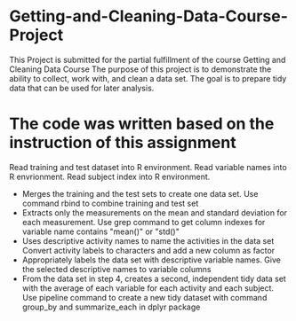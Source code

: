 # Getting-and-Cleaning-Data-Course-Project
This Project is submitted for the partial fulfillment of the course Getting and Cleaning Data Course
The purpose of this project is to demonstrate the ability to collect, work with, and clean a data set.
The goal is to prepare tidy data that can be used for later analysis.

# The code was written based on the instruction of this assignment
Read training and test dataset into R environment. Read variable names into R envrionment. Read subject index into R environment.

* Merges the training and the test sets to create one data set. Use command rbind to combine training and test set
* Extracts only the measurements on the mean and standard deviation for each measurement. Use grep command to get column indexes for variable name contains "mean()" or "std()"
* Uses descriptive activity names to name the activities in the data set Convert activity labels to characters and add a new column as factor
* Appropriately labels the data set with descriptive variable names. Give the selected descriptive names to variable columns
* From the data set in step 4, creates a second, independent tidy data set with the average of each variable for each activity and each subject. Use pipeline command to create a new tidy dataset with command group_by and summarize_each in dplyr package
